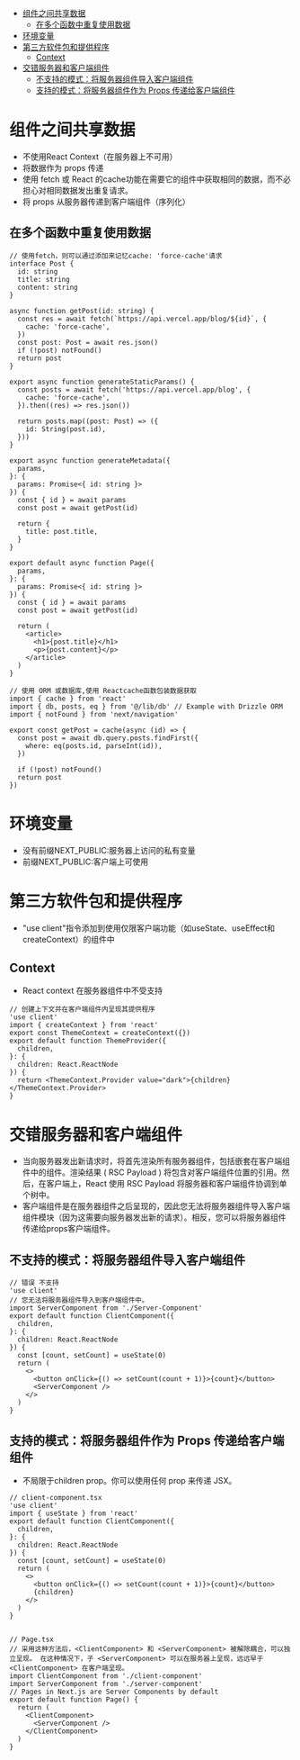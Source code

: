 <!-- @import "[TOC]" {cmd="toc" depthFrom=1 depthTo=6 orderedList=false} -->

<!-- code_chunk_output -->

- [组件之间共享数据](#组件之间共享数据)
  - [在多个函数中重复使用数据](#在多个函数中重复使用数据)
- [环境变量](#环境变量)
- [第三方软件包和提供程序](#第三方软件包和提供程序)
  - [Context](#context)
- [交错服务器和客户端组件](#交错服务器和客户端组件)
  - [不支持的模式：将服务器组件导入客户端组件](#不支持的模式将服务器组件导入客户端组件)
  - [支持的模式：将服务器组件作为 Props 传递给客户端组件](#支持的模式将服务器组件作为-props-传递给客户端组件)

<!-- /code_chunk_output -->

# 组件之间共享数据

- 不使用React Context（在服务器上不可用）
- 将数据作为 props 传递
- 使用 fetch 或 React 的cache功能在需要它的组件中获取相同的数据，而不必担心对相同数据发出重复请求。
- 将 props 从服务器传递到客户端组件（序列化）

## 在多个函数中重复使用数据

```tsx
// 使用fetch，则可以通过添加来记忆cache: 'force-cache'请求
interface Post {
  id: string
  title: string
  content: string
}
 
async function getPost(id: string) {
  const res = await fetch(`https://api.vercel.app/blog/${id}`, {
    cache: 'force-cache',
  })
  const post: Post = await res.json()
  if (!post) notFound()
  return post
}
 
export async function generateStaticParams() {
  const posts = await fetch('https://api.vercel.app/blog', {
    cache: 'force-cache',
  }).then((res) => res.json())
 
  return posts.map((post: Post) => ({
    id: String(post.id),
  }))
}
 
export async function generateMetadata({
  params,
}: {
  params: Promise<{ id: string }>
}) {
  const { id } = await params
  const post = await getPost(id)
 
  return {
    title: post.title,
  }
}
 
export default async function Page({
  params,
}: {
  params: Promise<{ id: string }>
}) {
  const { id } = await params
  const post = await getPost(id)
 
  return (
    <article>
      <h1>{post.title}</h1>
      <p>{post.content}</p>
    </article>
  )
}
```

```tsx
// 使用 ORM 或数据库,使用 Reactcache函数包装数据获取
import { cache } from 'react'
import { db, posts, eq } from '@/lib/db' // Example with Drizzle ORM
import { notFound } from 'next/navigation'
 
export const getPost = cache(async (id) => {
  const post = await db.query.posts.findFirst({
    where: eq(posts.id, parseInt(id)),
  })
 
  if (!post) notFound()
  return post
})
```

# 环境变量

- 没有前缀NEXT_PUBLIC:服务器上访问的私有变量
- 前缀NEXT_PUBLIC:客户端上可使用

# 第三方软件包和提供程序

- "use client"指令添加到使用仅限客户端功能（如useState、useEffect和createContext）的组件中

## Context

- React context 在服务器组件中不受支持

```tsx
// 创建上下文并在客户端组件内呈现其提供程序
'use client'
import { createContext } from 'react'
export const ThemeContext = createContext({})
export default function ThemeProvider({
  children,
}: {
  children: React.ReactNode
}) {
  return <ThemeContext.Provider value="dark">{children}</ThemeContext.Provider>
}
```

# 交错服务器和客户端组件

- 当向服务器发出新请求时，将首先渲染所有服务器组件，包括嵌套在客户端组件中的组件。渲染结果 ( RSC Payload ) 将包含对客户端组件位置的引用。然后，在客户端上，React 使用 RSC Payload 将服务器和客户端组件协调到单个树中。
- 客户端组件是在服务器组件之后呈现的，因此您无法将服务器组件导入客户端组件模块（因为这需要向服务器发出新的请求）。相反，您可以将服务器组件传递给props客户端组件。

## 不支持的模式：将服务器组件导入客户端组件

```tsx
// 错误 不支持
'use client'
// 您无法将服务器组件导入到客户端组件中。
import ServerComponent from './Server-Component'
export default function ClientComponent({
  children,
}: {
  children: React.ReactNode
}) {
  const [count, setCount] = useState(0)
  return (
    <>
      <button onClick={() => setCount(count + 1)}>{count}</button>
      <ServerComponent />
    </>
  )
}
```

## 支持的模式：将服务器组件作为 Props 传递给客户端组件

- 不局限于children prop。你可以使用任何 prop 来传递 JSX。

```tsx
// client-component.tsx
'use client'
import { useState } from 'react'
export default function ClientComponent({
  children,
}: {
  children: React.ReactNode
}) {
  const [count, setCount] = useState(0)
  return (
    <>
      <button onClick={() => setCount(count + 1)}>{count}</button>
      {children}
    </>
  )
}


// Page.tsx
// 采用这种方法后，<ClientComponent> 和 <ServerComponent> 被解除耦合，可以独立呈现。 在这种情况下，子 <ServerComponent> 可以在服务器上呈现，远远早于 <ClientComponent> 在客户端呈现。
import ClientComponent from './client-component'
import ServerComponent from './server-component'
// Pages in Next.js are Server Components by default
export default function Page() {
  return (
    <ClientComponent>
      <ServerComponent />
    </ClientComponent>
  )
}
```
